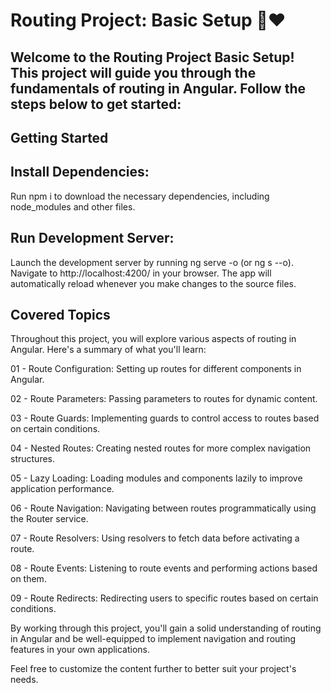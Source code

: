 # Routing Project: Basic Setup 🚀❤️

## Welcome to the Routing Project Basic Setup! This project will guide you through the fundamentals of routing in Angular. Follow the steps below to get started:

## Getting Started

## Install Dependencies: 
Run npm i to download the necessary dependencies, including node_modules and other files.

## Run Development Server: 
Launch the development server by running ng serve -o (or ng s --o). Navigate to http://localhost:4200/ in your browser. The app will automatically reload whenever you make changes to the source files.

## Covered Topics
Throughout this project, you will explore various aspects of routing in Angular. Here's a summary of what you'll learn:

01 - Route Configuration: Setting up routes for different components in Angular.

02 - Route Parameters: Passing parameters to routes for dynamic content.

03 - Route Guards: Implementing guards to control access to routes based on certain conditions.

04 - Nested Routes: Creating nested routes for more complex navigation structures.

05 - Lazy Loading: Loading modules and components lazily to improve application performance.

06 - Route Navigation: Navigating between routes programmatically using the Router service.

07 - Route Resolvers: Using resolvers to fetch data before activating a route.

08 - Route Events: Listening to route events and performing actions based on them.

09 - Route Redirects: Redirecting users to specific routes based on certain conditions.

By working through this project, you'll gain a solid understanding of routing in Angular and be well-equipped to implement navigation and routing features in your own applications.

Feel free to customize the content further to better suit your project's needs.
